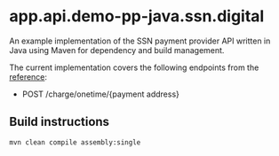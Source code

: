 # app.api.demo-pp-java.ssn.digital

An example implementation of the SSN payment provider API written in Java using Maven for dependency and build management.

The current implementation covers the following endpoints from the [reference](https://api-reference.ssn.digital/?urls.primaryName=SSN%20Payment%20Provider%20API#/):
* POST /charge/onetime/{payment address}

## Build instructions

```
mvn clean compile assembly:single
```